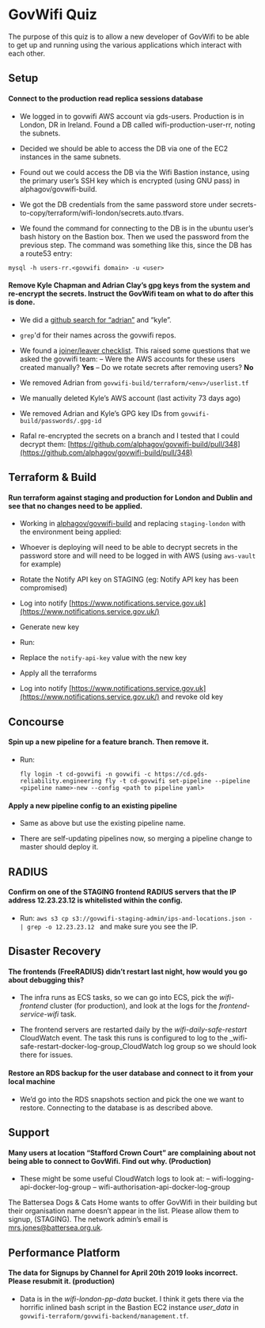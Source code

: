 # GovWifi Quiz

The purpose of this quiz is to allow a new developer of GovWifi to be able to get up and running using the various applications which interact with each other.

## Setup

#### Connect to the production read replica sessions database

- We logged in to govwifi AWS account via gds-users. Production is in London, DR in Ireland. Found a DB called wifi-production-user-rr, noting the subnets.

- Decided we should be able to access the DB via one of the EC2 instances in the same subnets.

- Found out we could access the DB via the Wifi Bastion instance, using the primary user’s SSH key which is encrypted (using GNU pass) in alphagov/govwifi-build.

- We got the DB credentials from the same password store under secrets-to-copy/terraform/wifi-london/secrets.auto.tfvars.

- We found the command for connecting to the DB is in the ubuntu user’s bash history on the Bastion box. Then we used the password from the previous step. The command was something like this, since the DB has a route53 entry:

`mysql -h users-rr.<govwifi domain> -u <user>`

####  Remove Kyle Chapman and Adrian Clay’s gpg keys from the system and re-encrypt the secrets. Instruct the GovWifi team on what to do after this is done.

- We did a  [github search for “adrian”](https://github.com/alphagov/govwifi-build/search?q=adrian&unscoped_q=adrian)  and “kyle”.

- `grep`'d for their names across the govwifi repos.

- We found a  [joiner/leaver checklist](https://github.com/alphagov/govwifi-build/blob/master/docs/joiner-leaver-checklist.md). This raised some questions that we asked the govwifi team:
  – Were the AWS accounts for these users created manually?  **Yes**
  – Do we rotate secrets after removing users?  **No**

- We removed Adrian from  `govwifi-build/terraform/<env>/userlist.tf`

- We manually deleted Kyle’s AWS account (last activity 73 days ago)

- We removed Adrian and Kyle’s GPG key IDs from  `govwifi-build/passwords/.gpg-id`

- Rafal re-encrypted the secrets on a branch and I tested that I could decrypt them:  [https://github.com/alphagov/govwifi-build/pull/348](https://github.com/alphagov/govwifi-build/pull/348)


## Terraform & Build

####  Run terraform against staging and production for London and Dublin and see that no changes need to be applied.

- Working in  [alphagov/govwifi-build](https://github.com/alphagov/govwifi-build)  and replacing  `staging-london`  with the environment being applied:

- Whoever is deploying will need to be able to decrypt secrets in the password store and will need to be logged in with AWS (using  `aws-vault`  for example)

- Rotate the Notify API key on STAGING (eg: Notify API key has been compromised)

- Log into notify  [https://www.notifications.service.gov.uk](https://www.notifications.service.gov.uk/)

- Generate new key

- Run:

- Replace the  `notify-api-key`  value with the new key

- Apply all the terraforms

- Log into notify  [https://www.notifications.service.gov.uk](https://www.notifications.service.gov.uk/)  and revoke old key


## Concourse

#### Spin up a new pipeline for a feature branch. Then remove it.

- Run:

	`fly login -t cd-govwifi -n govwifi -c https://cd.gds-reliability.engineering
	 fly -t cd-govwifi set-pipeline --pipeline <pipeline name>-new --config <path to pipeline yaml>`

#### Apply a new pipeline config to an existing pipeline

- Same as above but use the existing pipeline name.

- There are self-updating pipelines now, so merging a pipeline change to master should deploy it.

## RADIUS

#### Confirm on one of the STAGING frontend RADIUS servers that the IP address 12.23.23.12 is whitelisted within the config.

- Run:
  `aws s3 cp s3://govwifi-staging-admin/ips-and-locations.json - | grep -o 12.23.23.12 `
  and make sure you see the IP.

## Disaster Recovery

#### The frontends (FreeRADIUS) didn’t restart last night, how would you go about debugging this?

- The infra runs as ECS tasks, so we can go into ECS, pick the  _wifi-frontend_  cluster (for production), and look at the logs for the  _frontend-service-wifi_  task.

- The frontend servers are restarted daily by the  _wifi-daily-safe-restart_  CloudWatch event. The task this runs is configured to log to the  _wifi-safe-restart-docker-log-group_CloudWatch log group so we should look there for issues.

#### Restore an RDS backup for the user database and connect to it from your local machine

-  We’d go into the RDS snapshots section and pick the one we want to restore. Connecting to the database is as described above.

## Support

#### Many users at location “Stafford Crown Court” are complaining about not being able to connect to GovWifi. Find out why. (Production)

- These might be some useful CloudWatch logs to look at:
  – wifi-logging-api-docker-log-group
  – wifi-authorisation-api-docker-log-group

The Battersea Dogs & Cats Home wants to offer GovWifi in their building but their organisation name doesn’t appear in the list. Please allow them to signup, (STAGING). The network admin’s email is  [mrs.jones@battersea.org.uk](mailto:mrs.jones@battersea.org.uk).

## Performance Platform

#### The data for Signups by Channel for April 20th 2019 looks incorrect. Please resubmit it. (production)

- Data is in the  _wifi-london-pp-data_  bucket. I think it gets there via the horrific inlined bash script in the Bastion EC2 instance  _user_data_  in  `govwifi-terraform/govwifi-backend/management.tf`.
